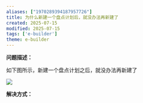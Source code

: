 ```yaml
---
aliases: ["1970289394187957726"]
title: 为什么新建一个盘点计划后，就没办法再新建了
created: 2025-07-15
modified: 2025-07-15
tags: ['e-builder']
theme: e-builder
---
```


**问题描述：**

如下图所示，新建一个盘点计划之后，就没办法再新建了

![](https://myhelpdoc.oss-cn-heyuan.aliyuncs.com/mdimages/0219eb892d9be44e0973dc80e8189560.jpg)

**解决方式：**

